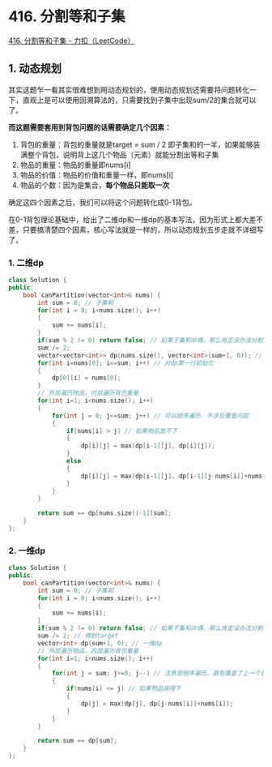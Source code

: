 # 416. 分割等和子集

[416. 分割等和子集 - 力扣（LeetCode）](https://leetcode.cn/problems/partition-equal-subset-sum/)



## 1. 动态规划

其实这题乍一看其实很难想到用动态规划的，使用动态规划还需要将问题转化一下，直观上是可以使用回溯算法的，只需要找到子集中出现sum/2的集合就可以了。

**而这题需要套用到背包问题的话需要确定几个因素：**

1. 背包的重量：背包的重量就是target = sum / 2 即子集和的一半，如果能够装满整个背包，说明背上这几个物品（元素）就能分割出等和子集
2. 物品的重量：物品的重量即nums[i]
3. 物品的价值：物品的价值和重量一样，即nums[i]
4. 物品的个数：因为是集合，**每个物品只能取一次**

确定这四个因素之后，我们可以将这个问题转化成0-1背包。

在0-1背包理论基础中，给出了二维dp和一维dp的基本写法，因为形式上都大差不差，只要搞清楚四个因素，核心写法就是一样的，所以动态规划五步走就不详细写了。

### 1. 二维dp

```c++
class Solution {
public:
    bool canPartition(vector<int>& nums) {
        int sum = 0; // 子集和
        for(int i = 0; i<nums.size(); i++)
        {
            sum += nums[i];
        }
        if(sum % 2 != 0) return false; // 如果子集和非偶，那么肯定没办法分割成两个一样的子集
        sum /= 2;
        vector<vector<int>> dp(nums.size(), vector<int>(sum+1, 0)); // 二维dp
        for(int i=nums[0]; i<=sum; i++) // 对dp第一行初始化
        {
            dp[0][i] = nums[0];
        }
        // 外层遍历物品，内层遍历背包重量
        for(int i=1; i<nums.size(); i++)
        {
            for(int j = 0; j<=sum; j++) // 可以顺序遍历，不涉及覆盖问题
            {
                if(nums[i] > j) // 如果物品放不下
                {
                    dp[i][j] = max(dp[i-1][j], dp[i][j]);
                }
                else
                {
                    dp[i][j] = max(dp[i-1][j], dp[i-1][j-nums[i]]+nums[i]);
                }
            }
        }

        return sum == dp[nums.size()-1][sum];
    }
};
```



### 2. 一维dp

```c++
class Solution {
public:
    bool canPartition(vector<int>& nums) {
        int sum = 0; // 子集和
        for(int i = 0; i<nums.size(); i++)
        {
            sum += nums[i];
        }
        if(sum % 2 != 0) return false; // 如果子集和非偶，那么肯定没办法分割成两个一样的子集
        sum /= 2; // 得到target
        vector<int> dp(sum+1, 0); // 一维dp
        // 外层遍历物品，内层遍历背包重量
        for(int i=1; i<nums.size(); i++)
        {
            for(int j = sum; j>=0; j--) // 注意是倒序遍历，避免覆盖了上一个状态的值
            {
                if(nums[i] <= j) // 如果物品装得下
                {
                    dp[j] = max(dp[j], dp[j-nums[i]]+nums[i]);
                }
            }
        }

        return sum == dp[sum];
    }
};
```









